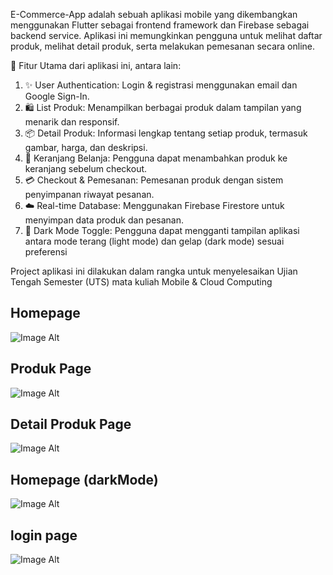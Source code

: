 E-Commerce-App adalah sebuah aplikasi mobile yang dikembangkan menggunakan Flutter sebagai frontend framework dan Firebase sebagai backend service. Aplikasi ini memungkinkan pengguna untuk melihat daftar produk, melihat detail produk, serta melakukan pemesanan secara online.

📱 Fitur Utama dari aplikasi ini, antara lain:
1. ✨ User Authentication: Login & registrasi menggunakan email dan Google Sign-In.
2. 🛍️ List Produk: Menampilkan berbagai produk dalam tampilan yang menarik dan responsif.
3. 📦 Detail Produk: Informasi lengkap tentang setiap produk, termasuk gambar, harga, dan deskripsi.
4. 🛒 Keranjang Belanja: Pengguna dapat menambahkan produk ke keranjang sebelum checkout.
5. 💳 Checkout & Pemesanan: Pemesanan produk dengan sistem penyimpanan riwayat pesanan.
6. ☁️ Real-time Database: Menggunakan Firebase Firestore untuk menyimpan data produk dan pesanan.
7. 🌙 Dark Mode Toggle: Pengguna dapat mengganti tampilan aplikasi antara mode terang (light mode) dan gelap (dark mode) sesuai preferensi

Project aplikasi ini dilakukan dalam rangka untuk menyelesaikan Ujian Tengah Semester (UTS) mata kuliah Mobile & Cloud Computing

## Homepage
![Image Alt](https://github.com/leoncen26/E-Commerce-App/blob/main/assets/images/screenshoot/home_page.png)

## Produk Page
![Image Alt](https://github.com/leoncen26/E-Commerce-App/blob/main/assets/images/screenshoot/produk_page.png)

## Detail Produk Page
![Image Alt](https://github.com/leoncen26/E-Commerce-App/blob/main/assets/images/screenshoot/detail_page.png)

## Homepage (darkMode)
![Image Alt](https://github.com/leoncen26/E-Commerce-App/blob/main/assets/images/screenshoot/home_page_dark_mode.png)

## login page
![Image Alt](https://github.com/leoncen26/E-Commerce-App/blob/main/assets/images/screenshoot/login_page.png)
